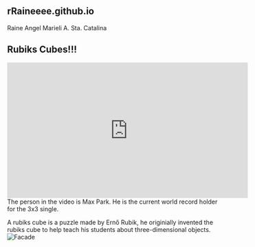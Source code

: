 ## rRaineeee.github.io
Raine Angel Marieli A. Sta. Catalina

## Rubiks Cubes!!!
<iframe width="560" height="315" src="https://www.youtube.com/embed/gh8HX4itF_w?si=6kXlshGcBggizwfh" title="YouTube video player" frameborder="0" allow="accelerometer; autoplay; clipboard-write; encrypted-media; gyroscope; picture-in-picture; web-share" allowfullscreen></iframe>
The person in the video is Max Park. He is the current world record holder for the 3x3 single. 

A rubiks cube is a puzzle made by Ernő Rubik, he originially invented the rubiks cube to help teach his students about three-dimensional objects. 
![Facade](https://www.courthousenews.com/wp-content/uploads/2019/10/erno-rubik-with-cube.jpg)

